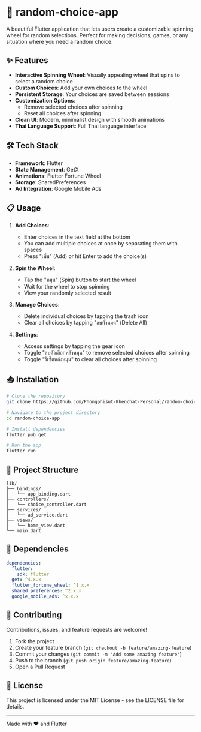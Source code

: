 # 🎡 random-choice-app

A beautiful Flutter application that lets users create a customizable spinning wheel for random selections. Perfect for making decisions, games, or any situation where you need a random choice.

## ✨ Features

- **Interactive Spinning Wheel**: Visually appealing wheel that spins to select a random choice
- **Custom Choices**: Add your own choices to the wheel
- **Persistent Storage**: Your choices are saved between sessions
- **Customization Options**:
  - Remove selected choices after spinning
  - Reset all choices after spinning
- **Clean UI**: Modern, minimalist design with smooth animations
- **Thai Language Support**: Full Thai language interface

## 🛠️ Tech Stack

- **Framework**: Flutter
- **State Management**: GetX
- **Animations**: Flutter Fortune Wheel
- **Storage**: SharedPreferences
- **Ad Integration**: Google Mobile Ads

## 📋 Usage

1. **Add Choices**:
   - Enter choices in the text field at the bottom
   - You can add multiple choices at once by separating them with spaces
   - Press "เพิ่ม" (Add) or hit Enter to add the choice(s)

2. **Spin the Wheel**:
   - Tap the "หมุน" (Spin) button to start the wheel
   - Wait for the wheel to stop spinning
   - View your randomly selected result

3. **Manage Choices**:
   - Delete individual choices by tapping the trash icon
   - Clear all choices by tapping "ลบทั้งหมด" (Delete All)

4. **Settings**:
   - Access settings by tapping the gear icon
   - Toggle "ลบตัวเลือกหลังหมุน" to remove selected choices after spinning
   - Toggle "รีเซ็ตหลังหมุน" to clear all choices after spinning

## 📥 Installation

```bash
# Clone the repository
git clone https://github.com/Phongphisut-Khenchat-Personal/random-choice-app.git

# Navigate to the project directory
cd random-choice-app

# Install dependencies
flutter pub get

# Run the app
flutter run
```

## 📝 Project Structure

```
lib/
├── bindings/
│   └── app_binding.dart
├── controllers/
│   └── choice_controller.dart
├── services/
│   └── ad_service.dart
├── views/
│   └── home_view.dart
└── main.dart
```

## 🔧 Dependencies

```yaml
dependencies:
  flutter:
    sdk: flutter
  get: ^4.x.x
  flutter_fortune_wheel: ^1.x.x
  shared_preferences: ^2.x.x
  google_mobile_ads: ^x.x.x
```

## 🤝 Contributing

Contributions, issues, and feature requests are welcome!

1. Fork the project
2. Create your feature branch (`git checkout -b feature/amazing-feature`)
3. Commit your changes (`git commit -m 'Add some amazing feature'`)
4. Push to the branch (`git push origin feature/amazing-feature`)
5. Open a Pull Request

## 📄 License

This project is licensed under the MIT License - see the LICENSE file for details.

---

Made with ❤️ and Flutter
